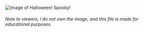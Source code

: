 ![Image of Halloween! Spooky!](https://imgix.bustle.com/uploads/image/2018/9/11/e9b4c6e7-a1a1-4307-ba08-eda3631e53e7-fotolia_120795579_subscription_monthly_m.jpg?w=970&h=582&fit=crop&crop=faces&auto=format&q=70)

###### Note to viewers, I do not own the image, and this file is made for educational purposes.
